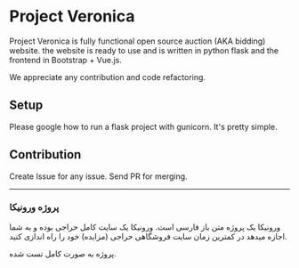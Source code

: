# Project Veronica

Project Veronica is fully functional open source auction (AKA bidding) website. the website is ready to use and is written in python flask and the frontend in Bootstrap + Vue.js.

We appreciate any contribution and code refactoring.

## Setup

Please google how to run a flask project with gunicorn. It's pretty simple.

## Contribution

Create Issue for any issue.
Send PR for merging.

-------------------------

### پروژه ورونیکا

ورونیکا یک پروژه متن باز فارسی است. ورونیکا یک سایت کامل حراجی بوده و به شما اجازه میدهد در کمترین زمان سایت فروشگاهی حراجی (مزایده) خود را راه اندازی کنید.

پروژه به صورت کامل تست شده.
